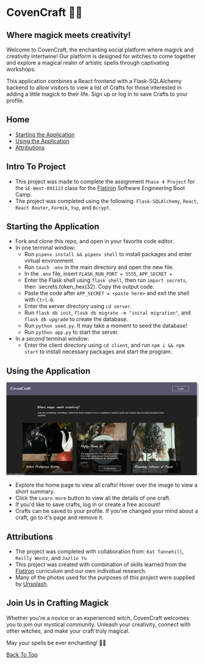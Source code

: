 # CovenCraft 🌙🔮

## Where magick meets creativity! 

Welcome to CovenCraft, the enchanting social platform where magick and creativity intertwine! Our platform is designed for witches to come together and explore a magical realm of artistic spells through captivating workshops.

This application combines a React frontend with a Flask-SQLAlchemy backend to allow visitors to view a list of Crafts for those interested in adding a little magick to their life. Sign up or log in to save Crafts to your profile.

## Home

- [Starting the Application](#starting-the-application)
- [Using the Application](#using-the-application)
- [Attributions](#attributions)

## Intro To Project

- This project was made to complete the assignment `Phase 4 Project` for the `SE-West-091123` class for the [Flatiron](https://flatironschool.com/) Software Engineering Boot Camp.
- The project was completed using the following: `Flask-SQLAlchemy`, `React`, `React Router`, `Formik`, `Yup`, and `Bcrypt`.

## Starting the Application

- Fork and clone this repo, and open in your favorite code editor.
- In one terminal window:
  - Run `pipenv install && pipenv shell` to install packages and enter virtual environment.
  - Run `touch .env` in the main directory and open the new file.
  - In the `.env` file, insert `FLASK_RUN_PORT = 5555`,  `APP_SECRET = `
  - Enter the Flask shell using `flask shell`, then run `import secrets`, then `secrets.token_hex(32). Copy the output code.
  - Paste the code after `APP_SECRET = <paste here>` and exit the shell with `Ctrl-D`.
  - Enter the server directory using `cd server`.
  - Run `flask db init`, `flask db migrate -m "inital migration"`, and `flask db upgrade` to create the database.
  - Run `python seed.py`. It may take a moment to seed the database!
  - Run `python app.py` to start the server.
- In a second terminal window:
  - Enter the client directory using `cd client`, and run `npm i && npm start` to install necessary packages and start the program.

## Using the Application

![Screenshot of app](./client/public/screenshot1.png)

- Explore the home page to view all crafts! Hover over the image to view a short summary.
- Click the `Learn more` button to view all the details of one craft.
- If you'd like to save crafts, log in or create a free account!
- Crafts can be saved to your profile. If you've changed your mind about a craft, go to it's page and remove it.

## Attributions

- The project was completed with collaboration from: `Kat Tannehill`, `Reilly Wentz`, and `Jazlin Yu`
- This project was created with combination of skills learned from the [Flatiron](https://flatironschool.com/) curriculum and our own individual research.
- Many of the photos used for the purposes of this project were supplied by [Unsplash](https://unsplash.com/).

## Join Us in Crafting Magick
Whether you're a novice or an experienced witch, CovenCraft welcomes you to join our mystical community. Unleash your creativity, connect with other witches, and make your craft truly magical.

May your spells be ever enchanting! 🌙🔮

[Back To Top](#home)
